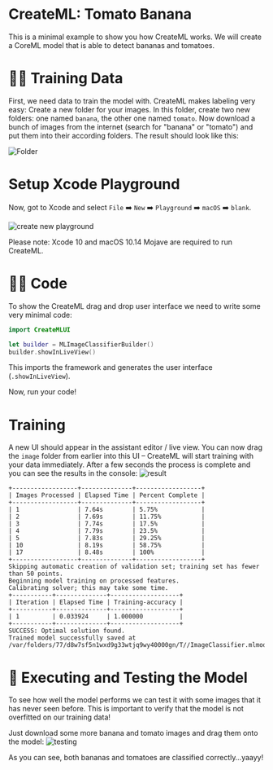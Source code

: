 # CreateML: Tomato Banana

This is a minimal example to show you how CreateML works. We will create a CoreML model that is able to detect bananas and tomatoes.

# 🏋️‍♀️ Training Data
First, we need data to train the model with. CreateML makes labeling very easy: Create a new folder for your images. In this folder, create two new folders: one named `banana`, the other one named `tomato`. Now download a bunch of images from the internet (search for "banana" or "tomato") and put them into their according folders. The result should look like this:

![Folder](https://raw.githubusercontent.com/frogg/CreateML-Tomato-Banana/master/screenshots/training%20data.png)

# Setup Xcode Playground
Now, got to Xcode and select `File` ➡️ `New` ➡️ `Playground` ➡️ `macOS` ➡️ `blank`.

![create new playground](https://raw.githubusercontent.com/frogg/CreateML-Tomato-Banana/master/screenshots/create%20new%20playground.png)

Please note: Xcode 10 and macOS 10.14 Mojave are required to run CreateML.

# 👩‍💻 Code
To show the CreateML drag and drop user interface we need to write some very minimal code:
```Swift
import CreateMLUI

let builder = MLImageClassifierBuilder()
builder.showInLiveView()
```

This imports the framework and generates the user interface (`.showInLiveView`).

Now, run your code!

# Training
A new UI should appear in the assistant editor / live view. You can now drag the `image` folder from earlier into this UI – CreateML will start training with your data immediately. 
After a few seconds the process is complete and you can see the results in the console:
![result](https://raw.githubusercontent.com/frogg/CreateML-Tomato-Banana/master/screenshots/xcode%20playground.png)
```
+------------------+--------------+------------------+
| Images Processed | Elapsed Time | Percent Complete |
+------------------+--------------+------------------+
| 1                | 7.64s        | 5.75%            |
| 2                | 7.69s        | 11.75%           |
| 3                | 7.74s        | 17.5%            |
| 4                | 7.79s        | 23.5%            |
| 5                | 7.83s        | 29.25%           |
| 10               | 8.19s        | 58.75%           |
| 17               | 8.48s        | 100%             |
+------------------+--------------+------------------+
Skipping automatic creation of validation set; training set has fewer than 50 points.
Beginning model training on processed features. 
Calibrating solver; this may take some time.
+-----------+--------------+-------------------+
| Iteration | Elapsed Time | Training-accuracy |
+-----------+--------------+-------------------+
| 1         | 0.033924     | 1.000000          |
+-----------+--------------+-------------------+
SUCCESS: Optimal solution found.
Trained model successfully saved at /var/folders/77/d8w7sf5n1wxd9g33wtjq9wy40000gn/T//ImageClassifier.mlmodel.

```

# 🚀 Executing and Testing the Model
To see how well the model performs we can test it with some images that it has never seen before. This is important to verify that the model is not overfitted on our training data!

Just download some more banana and tomato images and drag them onto the model:
![testing](https://raw.githubusercontent.com/frogg/CreateML-Tomato-Banana/master/screenshots/testing.png)

As you can see, both bananas and tomatoes are classified correctly…yaayy!
